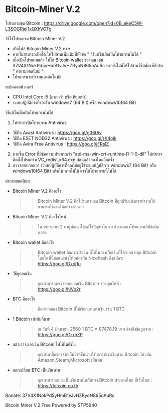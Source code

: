# Bitcoin-Miner V.2
โปรแกรมขุด Bitcoin : https://drive.google.com/open?id=0B_ekeC5W-L3SOGRjei1xQXhVOTg

วิธีใช้โปรแกรม Bitcoin Miner V.2
   - เปิดไฟล์ Bitcoin Miner V.2.exe
   - หากไม่สามารถเปิดได้ ให้ไปอ่านเพิ่มเติมที่หัวข้อ " วิธีแก้ไขเมื่อเปิดโปรแกรมไม่ได้ "
   - เมื่อเปิดโปรแกมแล้ว ให้ใส่ Bitcoin wallet ของคุณ เช่น 37V4X1NokPd5yHmB1vJvHZRyoN865oAuRc หากยังไม่มีให้ไปอ่านวิธีสมัครที่หัวข้อ " คำถามยอดนิยม "
   - โปรแกรมจะทำงานเองอัตโนมัติ

สเปคคอมพิวเตอร์
   - CPU Intel Core i5 (มากกว่า หรือเทียบเท่า)
  - ระบบปฏิบัติการที่รองรับ windows7 (64 Bit) หรือ windows10(64 Bit)

วิธีแก้ไขเมื่อเปิดโปรแกรมไม่ได้
 1.  ให้ทำการปิดโปรแกรม Antivirus
 -  วิธีปิด Avast Antivirus : https://goo.gl/g36tAv
 -  วิธีปิด ESET NOD32 Antivirus : https://goo.gl/rK4ojk
 -  วิธีปิด Avira Free Antivirus : https://goo.gl/jFRslZ
 2.  หากขึ้น Error ที่มีข้อความประมาณว่า "api-ms-win-crt-runtime-l1-1-0-dll" ให้ทำการติดตั้งโปรแกรม VC_redist.x64.exe ก่อนแล้วลองใหม่อีกครั้ง
 3.  ตรวจสอบก่อนว่า ระบบปฏิบัติการที่คุณใช้อยู่ใช้ระบบปฏิบัติการ windows7 (64 Bit) หรือ windows10(64 Bit) หรือไม่ หากไม่ใช้ อาจใช้โปรแกรมนี้ไม่ได้

คำถามยอดนิยม
- Bitcoin Miner V.2 คืออะไร
  >> Bitcoin Miner V.2 คือโปรแกรมขุด Bitcoin ที่ถูกปรับแต่งการทำงานให้สามารถใช้งานได้อย่างง่ายดาย
- Bitcoin Miner V.2 มีอะไรใหม่
  >> ใน version 2 ทาผู้พัฒนาได้แก้ไขปัญหาในการทำงานของโปรแกรมที่มีข้อผิดพลาด
- Bitcoin wallet คืออะไร
  >> Bitcoin wallet คือกระเป๋าเงิน ที่ใช้ในการเก็บเงินที่ได้จากการขุด Bitcoin โดยในที่นี้ขอแนะนำให้สมัครกับ Nicehash ลิ้งสมัคร: https://goo.gl/Dxoj1u
- วิธีดูยอดเงิน
  >> คุณสามารถตรวจสอบยอดเงิน Bitcoin ของคุณได้ที่ : https://goo.gl/hlVo2r
- BTC คืออะไร
  >> คือคำย่อของ Bitcoin ที่ใช้เรียกแทนค่าเงิน เช่น 1 BTC
- 1 Bitcoin เท่ากับกี่บาท
  >> ณ วันที่ 4 มิถุนายน 2560 1 BTC = 87478.19 บาท อ้างอิงข้อมูลจาก : https://goo.gl/GkrhZP
- แล้วเราจะเอาเงิน Bitcoin ไปใช้ได้ยังไง
  >> คุณสามาซื้อของจากเว็บไซต์ชั้นนำ ที่รับการชำระเงินด้วย Bitcoin ได้ เช่น Amazon,Steam,Microsoft เป็นต้น
- แลกเปลี่ยน BTC เป็นเงินบาท
  >> คุณสามารถแปลงเป็นเงินบาทได้กับทาง Bitcoin ประเทศไทย ที่เว็บไซต์ : https://bitcoin.co.th

Bonate: 37V4X1NokPd5yHmB1vJvHZRyoN865oAuRc

Bitcoin Miner V.2 Free Powered by STP5940
